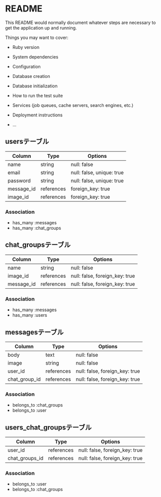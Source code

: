 # README

This README would normally document whatever steps are necessary to get the
application up and running.

Things you may want to cover:

* Ruby version

* System dependencies

* Configuration

* Database creation

* Database initialization

* How to run the test suite

* Services (job queues, cache servers, search engines, etc.)

* Deployment instructions

* ...

## usersテーブル

|Column|Type|Options|
|------|----|-------|
|name|string|null: false|
|email|string|null: false, unique: true|
|password|string|null: false, unique: true|
|message_id|references|foreign_key: true|
|image_id|references|foreign_key: true|

### Association
- has_many :messages
- has_many :chat_groups

## chat_groupsテーブル

|Column|Type|Options|
|------|----|-------|
|name|string|null: false|
|image_id|references|null: false, foreign_key: true|
|message_id|references|null: false, foreign_key: true|

### Association
- has_many :messages
- has_many :users

## messagesテーブル

|Column|Type|Options|
|------|----|-------|
|body|text|null: false|
|image|string|null: false|
|user_id|references|null: false, foreign_key: true|
|chat_group_id|references|null: false, foreign_key: true|

### Association
- belongs_to :chat_groups
- belongs_to :user

## users_chat_groupsテーブル

|Column|Type|Options|
|------|----|-------|
|user_id|references|null: false, foreign_key: true|
|chat_groups_id|references|null: false, foreign_key: true|

### Association
- belongs_to :user
- belongs_to :chat_groups
